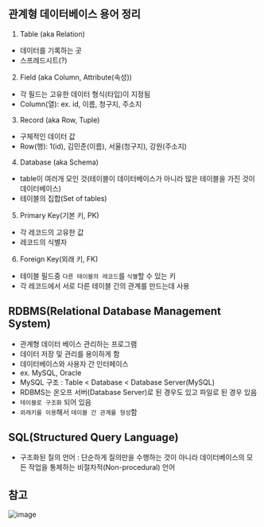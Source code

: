 ## 관계형 데이터베이스 용어 정리

1. Table (aka Relation)

- 데이터를 기록하는 곳
- 스프레드시트​(?)

2. Field (aka Column, Attribute(속성))​

- 각 필드는 고유한 데이터 형식(타입)이 지정됨
- Column(열): ex. id, 이름, 청구지, 주소지

3. Record (aka Row, Tuple)​

- 구체적인 데이터 값
- Row(행): 1(id), 김민준(이름), 서울(청구지), 강원(주소지)

4. Database (aka Schema)

- table이 여러개 모인 것(테이블이 데이터베이스가 아니라 많은 테이블을 가진 것이 데이터베이스)
- 테이블의 집합(Set of tables)

5. Primary Key(기본 키, PK)

- 각 레코드의 고유한 값
- 레코드의 식별자

6. Foreign Key(외래 키, FK)

- 테이블 필드중 `다른 테이블의 레코드`를 `식별`할 수 있는 키
- 각 레코드에서 서로 다른 테이블 간의 관계를 만드는데 사용

## RDBMS(Relational Database Management System)

- 관계형 데이터 베이스 관리하는 프로그램
- 데이터 저장 및 관리를 용이하게 함
- 데이터베이스와 사용자 간 인터페이스
- ex. MySQL, Oracle
- MySQL 구조 : Table < Database < Database Server(MySQL)
- RDBMS는 온오프 서버(Database Server)로 된 경우도 있고 파일로 된 경우 있음
- `테이블로 구조화` 되어 있음
- `외래키를 이용`해서 `테이블 간 관계를 형성`함

## SQL(Structured Query Language)

- 구조화된 질의 언어 : 단순하게 질의만을 수행하는 것이 아니라 데이터베이스의 모든 작업을 통제하는 비절차적(Non-procedural) 언어

## 참고

![image](https://user-images.githubusercontent.com/110805149/217444963-4bee77e2-b337-4ae0-9b36-7ccf88e2fe13.png)

